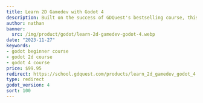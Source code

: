 ```yaml
---
title: Learn 2D Gamedev with Godot 4
description: Built on the success of GDQuest's bestselling course, this Godot 4 course uses cutting edge ed-tech to teach the fundamentals of game development over 19 modules packed with interactive exercises.
author: nathan
banner:
  src: /img/product/godot/learn-2d-gamedev-godot-4.webp
date: "2023-11-27"
keywords:
- godot beginner course
- godot 2d course
- godot 4 course
price: $99.95
redirect: https://school.gdquest.com/products/learn_2d_gamedev_godot_4
type: redirect
godot_version: 4
sort: 100
---
```

